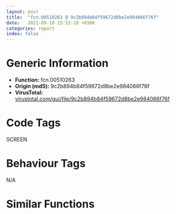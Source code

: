 ```yaml
---
layout: post
title:  "fcn.00510263 @ 9c2b894b84f59672d8be2e984066f76f"
date:   2021-09-10 15:52:19 +0300
categories: report
index: false
---
```


# Generic Information
- **Function:** fcn.00510263
- **Origin (md5):** 9c2b894b84f59672d8be2e984066f76f
- **VirusTotal:** [virustotal.com/gui/file/9c2b894b84f59672d8be2e984066f76f][virustotal_ref]

# Code Tags
<span class="tag" id="SCREEN">SCREEN</span>


# Behaviour Tags
<span class="bhv-tag" id="na">N/A</span>

# Similar Functions
<script type="text/javascript" src="https://www.gstatic.com/charts/loader.js"></script>
<script type="text/javascript">

    google.charts.load('current', {'packages':['corechart']});
    google.charts.setOnLoadCallback(drawChart);

    function drawChart() {
    var data = new google.visualization.DataTable();
        data.addColumn('number', 'X');
        data.addColumn('number', 'Y');
        data.addColumn({type: 'string', role: 'tooltip', 'p': {'html': true}});
        data.addColumn({'type': 'string', 'role': 'style'});
        
        data.addRows([
    [102.16300201416016, -44.18717956542969, '<b><a href="/report/fcn.00510263@9c2b894b84f59672d8be2e984066f76f">fcn.00510263</a><br>@9c2b894b84f59672d8be2e984066f76f</b><br>', 'point { fill-color: #e0440e; }'],
[347.1221618652344, -596.5776977539062, '<b><a href="/report/fcn.10100203@e5d49e0823e602f2ee948ac39d32c1eb">fcn.10100203</a><br>@e5d49e0823e602f2ee948ac39d32c1eb</b><br>', 'null'],
[-253.7471160888672, -532.5338745117188, '<b><a href="/report/fcn.005369d2@9c2b894b84f59672d8be2e984066f76f">fcn.005369d2</a><br>@9c2b894b84f59672d8be2e984066f76f</b><br>', 'null'],

        ]);

    var options = {
        title: 'Similarity Plot',
        legend: 'none',
        colors: ['#dedbd9', '#e6693e', '#ec8f6e', '#f3b49f', '#f6c7b6'],
        tooltip: {isHtml: true, trigger: 'both'},
        explorer: {
        actions: ["dragToZoom", "rightClickToReset"],
        },
        chartArea: {
        width: '80%',
        height: '80%'
        },
        width: '100%',
        height: '100%'
    };

    var chart = new google.visualization.ScatterChart(document.getElementById('chart_div'));

    chart.draw(data, options);
    }
    
</script>


<div id="chart_div" style="width: 100%px; height: 100%;"></div>

# Disassembled Code
{% highlight nasm %}

push 0x70
mov eax, 0x57f75c
call fcn.00553908
mov dword[ebp-0x50], ecx
mov edi, dword[ebp+8]
mov ebx, dword[ebp+0xc]
mov dword[ebp-0x5c], edi
mov dword[ebp-0x44], ebx
mov eax, dword[edi+0x18]
not eax
test al, 1
je 0x5104c2
mov eax, dword[ebx]
mov esi, dword[eax+0x1ac]
mov ecx, esi
call fcn.00553897
mov ecx, ebx
call esi
push eax
mov ecx, edi
mov dword[ebp-0x40], eax
call fcn.0040e873
mov ecx, dword[ebx]
mov esi, dword[ecx+0x20c]
mov ecx, esi
call fcn.00553897
mov ecx, ebx
call esi
push eax
mov ecx, edi
call fcn.0040e873
push dword[ebx+0x298]
mov ecx, edi
call fcn.0040e873
xor ecx, ecx
mov dword[ebp-0x3c], ecx
cmp dword[ebp-0x40], ecx
jle 0x510421
mov eax, dword[ebx]
push ecx
mov esi, dword[eax+0x1b0]
mov ecx, esi
call fcn.00553897
mov ecx, ebx
call esi
push eax
push 0x599e6c
call fcn.004317b9
and dword[ebp-0x38], 0
mov ebx, eax
pop ecx
pop ecx
lea eax, [ebp-0x38]
mov dword[ebp-0x60], ebx
mov ecx, dword[ebx]
push eax
mov esi, dword[ecx+0x218]
mov ecx, esi
call fcn.00553897
mov ecx, ebx
call esi
push eax
lea ecx, [ebp-0x5c]
call fcn.00404510
and dword[ebp-4], 0
lea eax, [ebp-0x5c]
push eax
mov ecx, edi
call fcn.0040fabc
xor ebx, ebx
mov ecx, edi
cmp dword[ebp-0x38], ebx
setne bl
push ebx
call fcn.0040e873
test ebx, ebx
je 0x51036f
push dword[ebp-0x38]
mov ecx, edi
call fcn.004ce202
mov ebx, dword[ebp-0x38]
test ebx, ebx
je 0x51036f
mov eax, dword[ebx]
push 1
mov esi, dword[eax+4]
mov ecx, esi
call fcn.00553897
mov ecx, ebx
call esi
call fcn.0040fc5c
push eax
lea ecx, [ebp-0x34]
call fcn.004045d0
mov ebx, dword[ebp-0x44]
lea ecx, [ebp-0x34]
push ecx
push dword[ebp-0x3c]
mov byte[ebp-4], 1
mov eax, dword[ebx]
mov esi, dword[eax+0x1bc]
mov ecx, esi
call fcn.00553897
mov ecx, ebx
call esi
lea eax, [ebp-0x34]
mov ecx, edi
push eax
call fcn.0040fabc
push dword[ebx+0x29f8]
mov ecx, edi
call fcn.0040e873
mov eax, dword[ebx]
push dword[ebp-0x3c]
mov esi, dword[eax+0x1dc]
mov ecx, esi
call fcn.00553897
mov ecx, ebx
call esi
push eax
mov ecx, edi
call fcn.0040e873
mov ecx, dword[ebp-0x60]
or eax, 0xffffffff
mov ecx, dword[ecx+0x444]
test ecx, ecx
je 0x5103ef
cmp dword[ecx+0x20], 0
je 0x5103ef
call fcn.0041b4a2
push eax
mov ecx, edi
call fcn.0040e873
mov ecx, dword[ebp-0x34]
lea ecx, [ecx-0x10]
call fcn.00404980
mov ecx, dword[ebp-0x5c]
or dword[ebp-4], 0xffffffff
lea ecx, [ecx-0x10]
call fcn.00404980
mov ecx, dword[ebp-0x3c]
inc ecx
mov dword[ebp-0x3c], ecx
cmp ecx, dword[ebp-0x40]
jl 0x5102df
push dword[ebx+0x1dc]
mov ecx, edi
call fcn.0040e873
lea esi, [ebx+0x1c8]
mov ecx, edi
push dword[esi+8]
call fcn.0040e873
cmp dword[esi+8], 0
jle 0x510460
xor ebx, ebx
push ebx
mov ecx, esi
call fcn.0040b810
mov ecx, edi
push dword[eax]
call fcn.0040e873
inc ebx
cmp ebx, dword[esi+8]
jl 0x510446
mov ebx, dword[ebp-0x44]
push dword[ebx+0x290]
mov ecx, edi
call fcn.0040e873
push dword[ebx+0x128]
mov ecx, edi
call fcn.0040e873
mov eax, dword[ebx]
mov esi, dword[eax+0x248]
mov ecx, esi
call fcn.00553897
mov ecx, ebx
call esi
push eax
mov ecx, edi
call fcn.0040e873
xor eax, eax
mov dword[ebp-0x30], eax
mov dword[ebp-0x2c], eax
mov dword[ebp-0x28], eax
mov dword[ebp-0x24], eax
lea eax, [ebp-0x30]
push eax
push dword[ebx+0x20]
call dword[sym.imp.USER32.dll_GetWindowRect]
push 0x10
lea eax, [ebp-0x30]
mov ecx, edi
push eax
call fcn.00430a27
jmp 0x510935
lea eax, [ebp-0x40]
xor esi, esi
push eax
mov ecx, edi
mov dword[ebp-0x40], esi
call fcn.0040e752
or dword[ebp-0x60], 0xffffffff
lea eax, [ebp-0x60]
push eax
mov ecx, edi
call fcn.0040e752
lea eax, [ebp-0x38]
mov dword[ebp-0x38], esi
push eax
mov ecx, edi
call fcn.0040e752
mov eax, dword[ebp-0x38]
test eax, eax
je 0x51052d
mov ecx, dword[ebp-0x50]
call fcn.0050e040
mov dword[ebp-0x44], eax
test eax, eax
je 0x51052a
mov ecx, dword[eax]
mov dword[eax+0x298], esi
mov esi, dword[ecx+0x20c]
mov ecx, esi
call fcn.00553897
mov ecx, dword[ebp-0x44]
call esi
mov ecx, dword[ebp-0x44]
push eax
call fcn.0048de71
xor esi, esi
mov eax, dword[ebp-0x38]
mov dword[ebx+0x298], eax
mov eax, dword[ebp-0x50]
push dword[eax+0x20]
call dword[sym.imp.USER32.dll_GetParent]
push eax
call fcn.00415cb4
push eax
push 0x592cc0
call fcn.004317b9
cmp dword[ebp-0x40], 0
pop ecx
pop ecx
mov dword[ebp-0x4c], eax
mov dword[ebp-0x44], esi
jle 0x51078d
call fcn.0040fc5c
push eax
lea ecx, [ebp-0x3c]
call fcn.004045d0
lea eax, [ebp-0x3c]
mov dword[ebp-4], 2
push eax
mov ecx, edi
call fcn.0040f964
lea eax, [ebp-0x58]
mov dword[ebp-0x58], esi
push eax
mov ecx, edi
mov dword[ebp-0x38], esi
call fcn.0040e752
cmp dword[ebp-0x58], 0
je 0x5105a4
push esi
mov ecx, edi
call fcn.004cdfbe
mov dword[ebp-0x38], eax
call fcn.0040fc5c
push eax
lea ecx, [ebp-0x64]
call fcn.004045d0
lea eax, [ebp-0x64]
mov byte[ebp-4], 3
push eax
mov ecx, edi
call fcn.0040f964
lea eax, [ebp-0x68]
mov ecx, edi
push eax
call fcn.0040e752
push dword[ebp-0x68]
mov ecx, ebx
call fcn.004e3ddc
or dword[ebp-0x48], 0xffffffff
lea eax, [ebp-0x48]
push eax
mov ecx, edi
call fcn.0040e752
or dword[ebp-0x34], 0xffffffff
lea eax, [ebp-0x34]
push eax
mov ecx, edi
call fcn.0040e752
mov eax, dword[ebp-0x3c]
mov esi, dword[ebp-0x64]
cmp dword[eax-0xc], 0
je 0x51066f
mov ecx, dword[ebp-0x50]
push 0
add ecx, 0x2b74
push eax
mov dword[ebp-0x54], ecx
call fcn.004ebfc1
push dword[ebp-0x38]
test eax, eax
mov eax, dword[ebp-0x4c]
push dword[ebp-0x3c]
mov eax, dword[eax]
jne 0x510653
mov edi, dword[eax+0x224]
mov ecx, edi
call fcn.00553897
mov ecx, dword[ebp-0x4c]
call edi
mov edi, eax
mov dword[ebp-0x34], edi
test edi, edi
je 0x510746
mov ecx, dword[ebp-0x54]
lea eax, [ebp-0x3c]
push eax
call fcn.004ebf2a
jmp 0x510701
mov edi, dword[eax+0x228]
mov ecx, edi
call fcn.00553897
mov ecx, dword[ebp-0x4c]
call edi
mov edi, eax
mov dword[ebp-0x34], edi
jmp 0x510701
cmp dword[ebp-0x34], 0xffffffff
je 0x510746
push dword[ebp-0x34]
mov ecx, dword[ebp-0x4c]
call fcn.0049b751
push eax
push 0x5d8810
call fcn.004317b9
mov edi, eax
mov dword[ebp-0x58], edi
pop ecx
pop ecx
test edi, edi
je 0x510746
mov ecx, edi
call fcn.004d5b1e
mov dword[ebp-0x54], eax
test eax, eax
je 0x5106c3
mov ecx, dword[edi]
mov edi, dword[ecx+0x378]
mov ecx, edi
call fcn.00553897
mov ecx, dword[ebp-0x58]
call edi
mov edi, dword[ebp-0x58]
mov eax, dword[ebp-0x4c]
push edi
mov eax, dword[eax]
mov edi, dword[eax+0x1d4]
mov ecx, edi
call fcn.00553897
mov ecx, dword[ebp-0x4c]
call edi
mov edi, eax
mov eax, dword[ebp-0x54]
mov dword[ebp-0x34], edi
test eax, eax
je 0x510701
mov eax, dword[eax]
push dword[ebp-0x58]
mov edi, dword[eax+0x3c0]
mov ecx, edi
call fcn.00553897
mov ecx, dword[ebp-0x54]
call edi
mov edi, dword[ebp-0x34]
test edi, edi
je 0x510746
mov eax, dword[ebx]
push 1
push 0xffffffffffffffff
push esi
push edi
mov edi, dword[eax+0x18c]
mov ecx, edi
call fcn.00553897
mov ecx, ebx
call edi
mov eax, dword[ebx]
push dword[ebp-0x48]
push dword[ebp-0x44]
mov edi, dword[eax+0x1e0]
mov ecx, edi
call fcn.00553897
mov ecx, ebx
call edi
cmp dword[ebp+0x10], 0
je 0x510746
mov eax, dword[ebp-0x34]
mov dword[eax+0x128], ebx
mov eax, dword[ebp-0x38]
test eax, eax
je 0x510760
mov eax, dword[eax]
push 1
mov edi, dword[eax+4]
mov ecx, edi
call fcn.00553897
mov ecx, dword[ebp-0x38]
call edi
lea ecx, [esi-0x10]
call fcn.00404980
mov ecx, dword[ebp-0x3c]
or dword[ebp-4], 0xffffffff
lea ecx, [ecx-0x10]
call fcn.00404980
mov eax, dword[ebp-0x44]
mov edi, dword[ebp-0x5c]
inc eax
push 0
mov dword[ebp-0x44], eax
pop esi
cmp eax, dword[ebp-0x40]
jl 0x510562
lea eax, [ebp-0x54]
mov dword[ebp-0x54], esi
push eax
mov ecx, edi
call fcn.0040e752
lea eax, [ebp-0x40]
mov dword[ebp-0x40], esi
push eax
mov ecx, edi
call fcn.0040e752
mov dword[ebp-0x7c], 0x58edac
mov dword[ebp-0x78], esi
mov dword[ebp-0x6c], esi
mov dword[ebp-0x70], esi
mov dword[ebp-0x74], esi
cmp dword[ebp-0x40], 0
mov dword[ebp-4], 4
jle 0x5107ea
or dword[ebp-0x48], 0xffffffff
lea eax, [ebp-0x48]
push eax
mov ecx, edi
call fcn.0040e752
push dword[ebp-0x48]
lea ecx, [ebp-0x7c]
push esi
call fcn.0044c41c
inc esi
cmp esi, dword[ebp-0x40]
jl 0x5107c9
mov esi, dword[ebp-0x54]
mov ecx, ebx
push esi
call fcn.0048cf1f
lea eax, [ebp-0x7c]
mov ecx, ebx
push eax
call fcn.0048f99f
mov eax, dword[ebp-0x50]
mov ecx, edi
and dword[ebp-0x34], 0
mov dword[eax+0x2adc], esi
lea eax, [ebp-0x34]
push eax
call fcn.0040e752
mov esi, dword[ebp-0x34]
mov ecx, ebx
push esi
call fcn.004e0171
mov eax, dword[ebp-0x50]
mov ecx, edi
mov dword[eax+0x2ae0], esi
lea eax, [ebp-0x34]
push eax
call fcn.0040e752
mov ecx, dword[ebp-0x50]
mov eax, dword[ebp-0x34]
mov dword[ebx+0x128], eax
mov dword[ebp-0x48], 1
mov dword[ecx+0x2ae4], eax
lea eax, [ebp-0x48]
push eax
mov ecx, edi
call fcn.0040e752
mov eax, dword[ebx]
mov edi, dword[ebp-0x48]
push 1
push edi
mov esi, dword[eax+0x244]
mov ecx, esi
call fcn.00553897
mov ecx, ebx
call esi
mov eax, dword[ebp-0x50]
xor esi, esi
mov ecx, dword[ebp-0x5c]
push 0x10
mov dword[ebp-0x20], esi
mov dword[eax+0x2af0], edi
lea eax, [ebp-0x20]
push eax
mov dword[ebp-0x1c], esi
mov dword[ebp-0x18], esi
mov dword[ebp-0x14], esi
call fcn.0040eaf1
lea eax, [ebp-0x20]
push eax
push dword[ebx+0x20]
call dword[sym.imp.USER32.dll_GetParent]
push eax
call fcn.00415cb4
mov ecx, eax
call fcn.0041288e
mov eax, dword[ebp-0x14]
mov ecx, ebx
sub eax, dword[ebp-0x1c]
push 0x14
push eax
mov eax, dword[ebp-0x18]
sub eax, dword[ebp-0x20]
push eax
push dword[ebp-0x18]
push dword[ebp-0x20]
push esi
call fcn.0041be5d
mov eax, dword[ebx]
mov esi, dword[eax+0x1ac]
mov ecx, esi
call fcn.00553897
mov ecx, ebx
call esi
test eax, eax
jle 0x51092d
mov eax, dword[ebx]
mov esi, dword[eax+0x1ac]
mov ecx, esi
call fcn.00553897
mov ecx, ebx
call esi
mov ecx, dword[ebp-0x60]
dec eax
cmp ecx, eax
jle 0x510919
mov eax, dword[ebx]
mov esi, dword[eax+0x1ac]
mov ecx, esi
call fcn.00553897
mov ecx, ebx
call esi
lea ecx, [eax-1]
mov edx, dword[ebx]
push ecx
mov esi, dword[edx+0x214]
mov ecx, esi
call fcn.00553897
mov ecx, ebx
call esi
lea ecx, [ebp-0x7c]
call fcn.004741bb
call fcn.005538b2
ret 0xc

{% endhighlight %}

[virustotal_ref]: https://www.virustotal.com/gui/file/9c2b894b84f59672d8be2e984066f76f